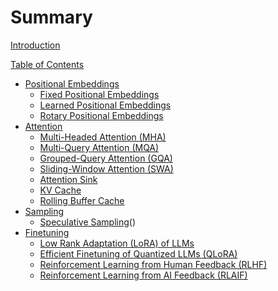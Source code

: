 # Summary

[Introduction](./README.md)

[Table of Contents](./SUMMARY.md)

- [Positional Embeddings](pos-embed.md)
    - [Fixed Positional Embeddings](nested/fixed-pos-embed.md)
    - [Learned Positional Embeddings](nested/learned-pos-embed.md)
    - [Rotary Positional Embeddings](nested/rot-pos-embed.md)
- [Attention](attention.md)
    - [Multi-Headed Attention (MHA)](nested/mha.md)
    - [Multi-Query Attention (MQA)](nested/mqa.md)
    - [Grouped-Query Attention (GQA)](nested/gqa.md)
    - [Sliding-Window Attention (SWA)](nested/swa.md)
    - [Attention Sink](nested/attention-sink.md)
    - [KV Cache](nested/kv-cache.md)
    - [Rolling Buffer Cache](nested/rolling-buffer.md)
- [Sampling]()
    - [Speculative Sampling]()()
- [Finetuning]()
    - [Low Rank Adaptation (LoRA) of LLMs]()
    - [Efficient Finetuning of Quantized LLMs (QLoRA)]()
    - [Reinforcement Learning from Human Feedback (RLHF)]()
    - [Reinforcement Learning from AI Feedback (RLAIF)]()